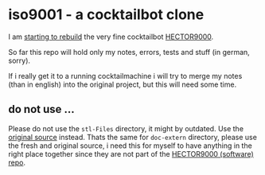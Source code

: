 # iso9001 - a cocktailbot clone

I am [starting to rebuild](https://hackaday.io/project/161585-hector-9000/discussion-129765)
the very fine cocktailbot [HECTOR9000](https://hackaday.io/project/161585-hector-9000).

So far this repo will hold only my notes, errors, tests and stuff (in german, sorry). 

If i really get it to a running cocktailmachine i will try to merge my notes (than in english) into the
original project, but this will need some time.

## do not use ...

Please do not use the `stl-Files` directory, it might by outdated. Use the
[original source](https://hackaday.io/project/161585-hector-9000/discussion-129765)
instead. Thats the same for `doc-extern` directory, please use the fresh and original
source, i need this for myself to have anything in the right
place together since they are not part of the [HECTOR9000 (software)
repo](https://github.com/H3c702/Hector9000). 



